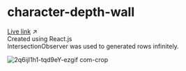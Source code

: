 # character-depth-wall

[Live link](https://himanshu-lilhore.github.io/character-depth-wall/) ↗️  
Created using React.js  
IntersectionObserver was used to generated rows infinitely.

![2q6ijl1h1-tqd9eY-ezgif com-crop](https://github.com/user-attachments/assets/318df562-31ba-4e3a-a9dc-1e69f55f5bea)
